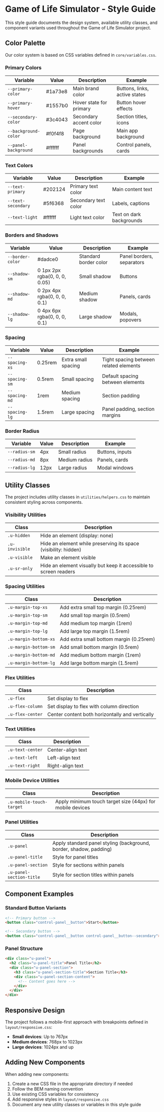 # Game of Life Simulator - Style Guide

This style guide documents the design system, available utility classes, and component variants used throughout the Game of Life Simulator project.

## Color Palette

Our color system is based on CSS variables defined in `core/variables.css`.

### Primary Colors

| Variable | Value | Description | Example |
|----------|-------|-------------|---------|
| `--primary-color` | #1a73e8 | Main brand color | Buttons, links, active states |
| `--primary-hover` | #1557b0 | Hover state for primary | Button hover effects |
| `--secondary-color` | #3c4043 | Secondary accent color | Section titles, icons |
| `--background-color` | #f0f4f8 | Page background | Main app background |
| `--panel-background` | #ffffff | Panel backgrounds | Control panels, cards |

### Text Colors

| Variable | Value | Description | Example |
|----------|-------|-------------|---------|
| `--text-primary` | #202124 | Primary text color | Main content text |
| `--text-secondary` | #5f6368 | Secondary text color | Labels, captions |
| `--text-light` | #ffffff | Light text color | Text on dark backgrounds |

### Borders and Shadows

| Variable | Value | Description | Example |
|----------|-------|-------------|---------|
| `--border-color` | #dadce0 | Standard border color | Panel borders, separators |
| `--shadow-sm` | 0 1px 2px rgba(0, 0, 0, 0.05) | Small shadow | Buttons |
| `--shadow-md` | 0 2px 4px rgba(0, 0, 0, 0.1) | Medium shadow | Panels, cards |
| `--shadow-lg` | 0 4px 6px rgba(0, 0, 0, 0.1) | Large shadow | Modals, popovers |

### Spacing

| Variable | Value | Description | Example |
|----------|-------|-------------|---------|
| `--spacing-xs` | 0.25rem | Extra small spacing | Tight spacing between related elements |
| `--spacing-sm` | 0.5rem | Small spacing | Default spacing between elements |
| `--spacing-md` | 1rem | Medium spacing | Section padding |
| `--spacing-lg` | 1.5rem | Large spacing | Panel padding, section margins |

### Border Radius

| Variable | Value | Description | Example |
|----------|-------|-------------|---------|
| `--radius-sm` | 4px | Small radius | Buttons, inputs |
| `--radius-md` | 8px | Medium radius | Panels, cards |
| `--radius-lg` | 12px | Large radius | Modal windows |

## Utility Classes

The project includes utility classes in `utilities/helpers.css` to maintain consistent styling across components.

### Visibility Utilities

| Class | Description |
|-------|-------------|
| `.u-hidden` | Hide an element (display: none) |
| `.u-invisible` | Hide an element while preserving its space (visibility: hidden) |
| `.u-visible` | Make an element visible |
| `.u-sr-only` | Hide an element visually but keep it accessible to screen readers |

### Spacing Utilities

| Class | Description |
|-------|-------------|
| `.u-margin-top-xs` | Add extra small top margin (0.25rem) |
| `.u-margin-top-sm` | Add small top margin (0.5rem) |
| `.u-margin-top-md` | Add medium top margin (1rem) |
| `.u-margin-top-lg` | Add large top margin (1.5rem) |
| `.u-margin-bottom-xs` | Add extra small bottom margin (0.25rem) |
| `.u-margin-bottom-sm` | Add small bottom margin (0.5rem) |
| `.u-margin-bottom-md` | Add medium bottom margin (1rem) |
| `.u-margin-bottom-lg` | Add large bottom margin (1.5rem) |

### Flex Utilities

| Class | Description |
|-------|-------------|
| `.u-flex` | Set display to flex |
| `.u-flex-column` | Set display to flex with column direction |
| `.u-flex-center` | Center content both horizontally and vertically |

### Text Utilities

| Class | Description |
|-------|-------------|
| `.u-text-center` | Center-align text |
| `.u-text-left` | Left-align text |
| `.u-text-right` | Right-align text |

### Mobile Device Utilities

| Class | Description |
|-------|-------------|
| `.u-mobile-touch-target` | Apply minimum touch target size (44px) for mobile devices |

### Panel Utilities

| Class | Description |
|-------|-------------|
| `.u-panel` | Apply standard panel styling (background, border, shadow, padding) |
| `.u-panel-title` | Style for panel titles |
| `.u-panel-section` | Style for sections within panels |
| `.u-panel-section-title` | Style for section titles within panels |

## Component Examples

### Standard Button Variants

```html
<!-- Primary button -->
<button class="control-panel__button">Start</button>

<!-- Secondary button -->
<button class="control-panel__button control-panel__button--secondary">Reset</button>
```

### Panel Structure

```html
<div class="u-panel">
  <h2 class="u-panel-title">Panel Title</h2>
  <div class="u-panel-section">
    <h3 class="u-panel-section-title">Section Title</h3>
    <div class="u-panel-section-content">
      <!-- Content goes here -->
    </div>
  </div>
</div>
```

## Responsive Design

The project follows a mobile-first approach with breakpoints defined in `layout/responsive.css`:

- **Small devices**: Up to 767px
- **Medium devices**: 768px to 1023px
- **Large devices**: 1024px and up

## Adding New Components

When adding new components:

1. Create a new CSS file in the appropriate directory if needed
2. Follow the BEM naming convention
3. Use existing CSS variables for consistency
4. Add responsive styles in `layout/responsive.css`
5. Document any new utility classes or variables in this style guide 